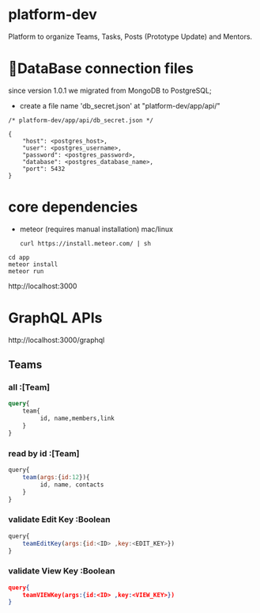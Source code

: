 # platform-dev
Platform to organize Teams, Tasks, Posts (Prototype Update) and Mentors.

# 🚨DataBase connection files 
since version 1.0.1 we migrated from MongoDB to PostgreSQL;

- create a file name 'db_secret.json' at "platform-dev/app/api/"

```
/* platform-dev/app/api/db_secret.json */

{
    "host": <postgres_host>,
    "user": <postgres_username>,
    "password": <postgres_password>,
    "database": <postgres_database_name>,
    "port": 5432
}

```

# core dependencies
- meteor (requires manual installation)
  mac/linux
  ```
  curl https://install.meteor.com/ | sh
  ```
  
```
cd app
meteor install
meteor run
```
http://localhost:3000


# GraphQL APIs
http://localhost:3000/graphql

## Teams
### all  :[Team]
```graphql
query{
	team{
		 id, name,members,link
	}
}
```

### read by id :[Team]
```javascript
query{
	team(args:{id:12}){
		 id, name, contacts
	}
}
```

### validate Edit Key :Boolean
```javascript
query{
	teamEditKey(args:{id:<ID> ,key:<EDIT_KEY>})
}
```


### validate View Key :Boolean
```json
query{
	teamVIEWKey(args:{id:<ID> ,key:<VIEW_KEY>})
}
```

